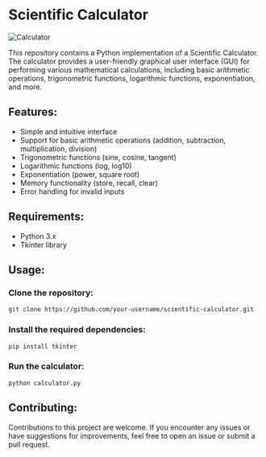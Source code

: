 # Scientific Calculator

![Calculator](calculator_image.png)

This repository contains a Python implementation of a Scientific Calculator. The calculator provides a user-friendly graphical user interface (GUI) for performing various mathematical calculations, including basic arithmetic operations, trigonometric functions, logarithmic functions, exponentiation, and more.

## Features:

- Simple and intuitive interface
- Support for basic arithmetic operations (addition, subtraction, multiplication, division)
- Trigonometric functions (sine, cosine, tangent)
- Logarithmic functions (log, log10)
- Exponentiation (power, square root)
- Memory functionality (store, recall, clear)
- Error handling for invalid inputs

## Requirements:

- Python 3.x
- Tkinter library

## Usage:

### Clone the repository:

```shell
git clone https://github.com/your-username/scientific-calculator.git
```

### Install the required dependencies:

```shell
pip install tkinter
```

### Run the calculator:

```shell
python calculator.py
```

## Contributing:

Contributions to this project are welcome. If you encounter any issues or have suggestions for improvements, feel free to open an issue or submit a pull request.
